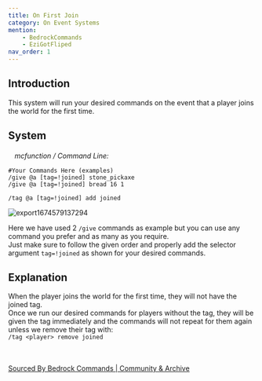 ```yaml
---
title: On First Join
category: On Event Systems
mention:
    - BedrockCommands
    - EziGotFliped
nav_order: 1
---
```


## Introduction

This system will run your desired commands on the event that a player joins the world for the first time.

## System

ㅤ*mcfunction / Command Line:*
```
#Your Commands Here (examples)
/give @a [tag=!joined] stone_pickaxe
/give @a [tag=!joined] bread 16 1

/tag @a [tag=!joined] add joined
```
![export1674579137294](https://user-images.githubusercontent.com/99989764/214612590-1555d2fd-9a68-4e28-ae7f-d1768e21dff2.png)

Here we have used 2 `/give` commands as example but you can use any command you prefer and as many as you require.<br>
Just make sure to follow the given order and properly add the selector argument ` tag=!joined ` as shown for your desired commands.

## Explanation

When the player joins the world for the first time, they will not have the joined tag.<br>
Once we run our desired commands for players without the tag, they will be given the tag immediately and the commands will not repeat for them again unless we remove their tag with:<br>
`/tag <player> remove joined`<br>
<br>
<br>

[Sourced By Bedrock Commands | Community & Archive](https://discord.gg/SYstTYx5G5)
